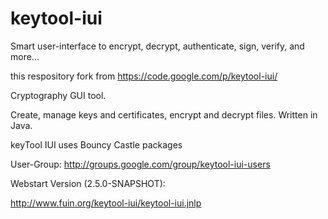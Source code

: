 keytool-iui
===========

Smart user-interface to encrypt, decrypt, authenticate, sign, verify, and more...

this respository fork from https://code.google.com/p/keytool-iui/

Cryptography GUI tool.

Create, manage keys and certificates, encrypt and decrypt files. Written in Java.

keyTool IUI uses Bouncy Castle packages

User-Group: http://groups.google.com/group/keytool-iui-users

 Webstart Version (2.5.0-SNAPSHOT):

http://www.fuin.org/keytool-iui/keytool-iui.jnlp
